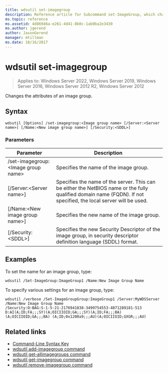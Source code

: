 ```yaml
---
title: wdsutil set-imagegroup
description: Reference article for Subcommand set-ImageGroup, which changes the attributes of an image group.
ms.topic: reference
ms.assetid: 4d86946a-e261-4d41-8b0c-1ab0ba2e3430
ms.author: jgerend
author: JasonGerend
manager: mtillman
ms.date: 10/16/2017
---
```

# wdsutil set-imagegroup

>Applies to: Windows Server 2022, Windows Server 2019, Windows Server 2016, Windows Server 2012 R2, Windows Server 2012

Changes the attributes of an image group.

## Syntax
```
wdsutil [Options] /set-imagegroup:<Image group name> [/Server:<Server name>] [/Name:<New image group name>] [/Security:<SDDL>]
```
### Parameters

|Parameter|Description|
|-------|--------|
|/set-imagegroup:\<Image group name\>|Specifies the name of the image group.|
|[/Server:\<Server name\>]|Specifies the name of the server. This can be either the NetBIOS name or the fully qualified domain name (FQDN). If not specified, the local server will be used.|
|[/Name:\<New image group name\>]|Specifies the new name of the image group.|
|[/Security:\<SDDL\>]|Specifies the new Security Descriptor of the image group, in security descriptor definition language (SDDL) format.|

## Examples
To set the name for an image group, type:
```
wdsutil /Set-ImageGroup:ImageGroup1 /Name:New Image Group Name
```
To specify various settings for an image group, type:
```
wdsutil /verbose /Set-ImageGroupGroup:ImageGroup1 /Server:MyWDSServer /Name:New Image Group Name
/Security:O:BAG:S-1-5-21-2176941838-3499754553-4071289181-513 D:AI(A;ID;FA;;;SY)(A;OICIIOID;GA;;;SY)(A;ID;FA;;;BA)(A;OICIIOID;GA;;;BA) (A;ID;0x1200a9;;;AU)(A;OICIIOID;GXGR;;;AU)
```
## Related links
- [Command-Line Syntax Key](command-line-syntax-key.md)
- [wdsutil add-imagegroup command](wdsutil-add-imagegroup.md)
- [wdsutil get-allimagegroups command](wdsutil-get-allimagegroups.md)
- [wdsutil get-imagegroup command](wdsutil-get-imagegroup.md)
- [wdsutil remove-imagegroup command](wdsutil-remove-imagegroup.md)
